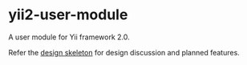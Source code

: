 yii2-user-module
================

A user module for Yii framework 2.0.

Refer the [design skeleton](https://github.com/yiicommunity/yii2-user-module/blob/master/DESIGN.md) for design discussion and planned features.
